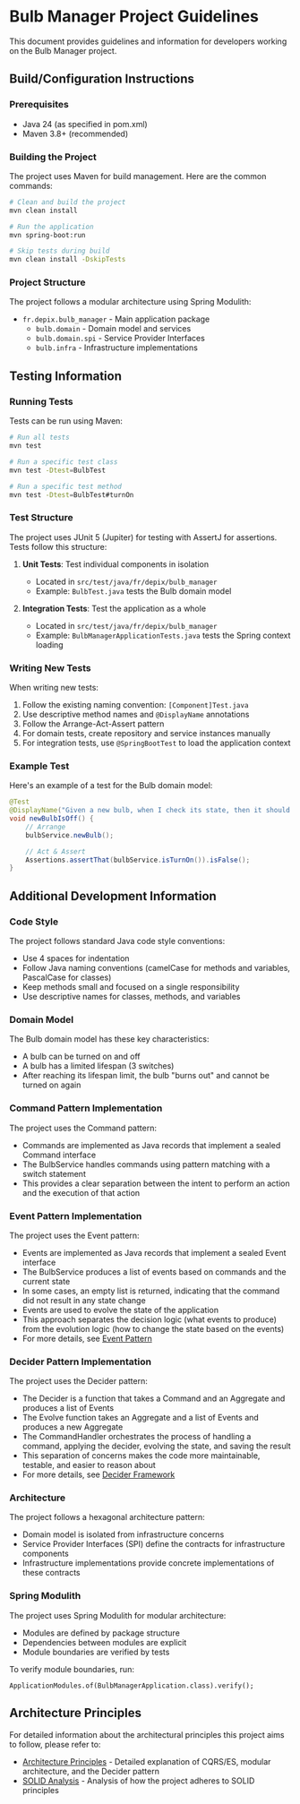 # Bulb Manager Project Guidelines

This document provides guidelines and information for developers working on the Bulb Manager project.

## Build/Configuration Instructions

### Prerequisites
- Java 24 (as specified in pom.xml)
- Maven 3.8+ (recommended)

### Building the Project
The project uses Maven for build management. Here are the common commands:

```bash
# Clean and build the project
mvn clean install

# Run the application
mvn spring-boot:run

# Skip tests during build
mvn clean install -DskipTests
```

### Project Structure
The project follows a modular architecture using Spring Modulith:

- `fr.depix.bulb_manager` - Main application package
  - `bulb.domain` - Domain model and services
  - `bulb.domain.spi` - Service Provider Interfaces
  - `bulb.infra` - Infrastructure implementations

## Testing Information

### Running Tests
Tests can be run using Maven:

```bash
# Run all tests
mvn test

# Run a specific test class
mvn test -Dtest=BulbTest

# Run a specific test method
mvn test -Dtest=BulbTest#turnOn
```

### Test Structure
The project uses JUnit 5 (Jupiter) for testing with AssertJ for assertions. Tests follow this structure:

1. **Unit Tests**: Test individual components in isolation
   - Located in `src/test/java/fr/depix/bulb_manager`
   - Example: `BulbTest.java` tests the Bulb domain model

2. **Integration Tests**: Test the application as a whole
   - Located in `src/test/java/fr/depix/bulb_manager`
   - Example: `BulbManagerApplicationTests.java` tests the Spring context loading

### Writing New Tests
When writing new tests:

1. Follow the existing naming convention: `[Component]Test.java`
2. Use descriptive method names and `@DisplayName` annotations
3. Follow the Arrange-Act-Assert pattern
4. For domain tests, create repository and service instances manually
5. For integration tests, use `@SpringBootTest` to load the application context

### Example Test
Here's an example of a test for the Bulb domain model:

```java
@Test
@DisplayName("Given a new bulb, when I check its state, then it should be off")
void newBulbIsOff() {
    // Arrange
    bulbService.newBulb();

    // Act & Assert
    Assertions.assertThat(bulbService.isTurnOn()).isFalse();
}
```

## Additional Development Information

### Code Style
The project follows standard Java code style conventions:

- Use 4 spaces for indentation
- Follow Java naming conventions (camelCase for methods and variables, PascalCase for classes)
- Keep methods small and focused on a single responsibility
- Use descriptive names for classes, methods, and variables

### Domain Model
The Bulb domain model has these key characteristics:

- A bulb can be turned on and off
- A bulb has a limited lifespan (3 switches)
- After reaching its lifespan limit, the bulb "burns out" and cannot be turned on again

### Command Pattern Implementation
The project uses the Command pattern:

- Commands are implemented as Java records that implement a sealed Command interface
- The BulbService handles commands using pattern matching with a switch statement
- This provides a clear separation between the intent to perform an action and the execution of that action

### Event Pattern Implementation
The project uses the Event pattern:

- Events are implemented as Java records that implement a sealed Event interface
- The BulbService produces a list of events based on commands and the current state
- In some cases, an empty list is returned, indicating that the command did not result in any state change
- Events are used to evolve the state of the application
- This approach separates the decision logic (what events to produce) from the evolution logic (how to change the state based on the events)
- For more details, see [Event Pattern](event_pattern.md)

### Decider Pattern Implementation
The project uses the Decider pattern:

- The Decider is a function that takes a Command and an Aggregate and produces a list of Events
- The Evolve function takes an Aggregate and a list of Events and produces a new Aggregate
- The CommandHandler orchestrates the process of handling a command, applying the decider, evolving the state, and saving the result
- This separation of concerns makes the code more maintainable, testable, and easier to reason about
- For more details, see [Decider Framework](decider_framework.md)

### Architecture
The project follows a hexagonal architecture pattern:

- Domain model is isolated from infrastructure concerns
- Service Provider Interfaces (SPI) define the contracts for infrastructure components
- Infrastructure implementations provide concrete implementations of these contracts

### Spring Modulith
The project uses Spring Modulith for modular architecture:

- Modules are defined by package structure
- Dependencies between modules are explicit
- Module boundaries are verified by tests

To verify module boundaries, run:

```
ApplicationModules.of(BulbManagerApplication.class).verify();
```

## Architecture Principles

For detailed information about the architectural principles this project aims to follow, please refer to:

- [Architecture Principles](architecture_principles.md) - Detailed explanation of CQRS/ES, modular architecture, and the Decider pattern
- [SOLID Analysis](SOLID_analysis.md) - Analysis of how the project adheres to SOLID principles
